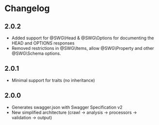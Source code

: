 # Changelog

## 2.0.2

- Added support for @SWG\Head & @SWG\Options for documenting the HEAD and OPTIONS responses
- Removed restrictions in @SWG\Items, allow @SWG\Property and other @SWG\Schema options.

## 2.0.1

- Minimal support for traits (no inheritance)  

## 2.0.0

- Generates swagger.json with Swagger Specification v2
- New simplified architecture (crawl -> analysis -> processors -> validation -> output)